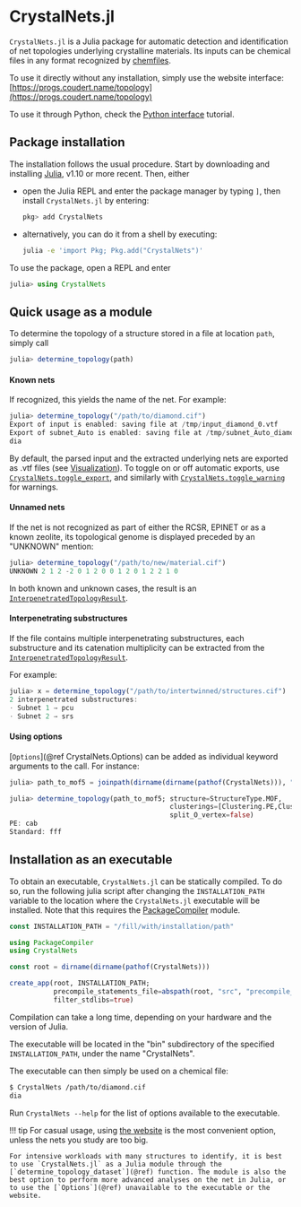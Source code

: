 # CrystalNets.jl

`CrystalNets.jl` is a Julia package for automatic detection and identification of
net topologies underlying crystalline materials.
Its inputs can be chemical files in any format recognized by [chemfiles](https://chemfiles.org/).

To use it directly without any installation, simply use the website interface: [https://progs.coudert.name/topology](https://progs.coudert.name/topology)

To use it through Python, check the [Python interface](@ref) tutorial.

## Package installation

The installation follows the usual procedure. Start by downloading and installing [Julia](https://julialang.org/), v1.10 or more recent. Then, either

- open the Julia REPL and enter the package manager by typing `]`, then install `CrystalNets.jl` by entering:
  ```julia
  pkg> add CrystalNets
  ```
- alternatively, you can do it from a shell by executing:
  ```bash
  julia -e 'import Pkg; Pkg.add("CrystalNets")'
  ```

To use the package, open a REPL and enter

```julia
julia> using CrystalNets
```


## Quick usage as a module

To determine the topology of a structure stored in a file at location `path`, simply call

```julia
julia> determine_topology(path)
```

#### Known nets

If recognized, this yields the name of the net. For example:

```julia
julia> determine_topology("/path/to/diamond.cif")
Export of input is enabled: saving file at /tmp/input_diamond_0.vtf
Export of subnet_Auto is enabled: saving file at /tmp/subnet_Auto_diamond_0.vtf
dia
```

By default, the parsed input and the extracted underlying nets are exported as .vtf files
(see [Visualization](@ref)). To toggle on or off automatic exports, use
[`CrystalNets.toggle_export`](@ref), and similarly with [`CrystalNets.toggle_warning`](@ref)
for warnings.

#### Unnamed nets

If the net is not recognized as part of either the RCSR, EPINET or as a known zeolite, its topological genome is displayed preceded by an "UNKNOWN" mention:

```julia
julia> determine_topology("/path/to/new/material.cif")
UNKNOWN 2 1 2 -2 0 1 2 0 0 1 2 0 1 2 2 1 0
```

In both known and unknown cases, the result is an [`InterpenetratedTopologyResult`](@ref).

#### Interpenetrating substructures

If the file contains multiple interpenetrating substructures, each substructure and its catenation multiplicity can be extracted from the [`InterpenetratedTopologyResult`](@ref).

For example:

```julia
julia> x = determine_topology("/path/to/intertwinned/structures.cif")
2 interpenetrated substructures:
⋅ Subnet 1 → pcu
⋅ Subnet 2 → srs
```

#### Using options

[`Options`](@ref CrystalNets.Options) can be added as individual keyword arguments to the call. For instance:

```julia
julia> path_to_mof5 = joinpath(dirname(dirname(pathof(CrystalNets))), "test", "cif", "MOF-5.cif");

julia> determine_topology(path_to_mof5; structure=StructureType.MOF,
                                        clusterings=[Clustering.PE,Clustering.Standard],
                                        split_O_vertex=false)
PE: cab
Standard: fff
```

## Installation as an executable

To obtain an executable, `CrystalNets.jl` can be statically compiled.
To do so, run the following julia script after changing the `INSTALLATION_PATH` variable to the location where the `CrystalNets.jl` executable will be installed.
Note that this requires the [PackageCompiler](https://github.com/JuliaLang/PackageCompiler.jl/) module.

```julia
const INSTALLATION_PATH = "/fill/with/installation/path"

using PackageCompiler
using CrystalNets

const root = dirname(dirname(pathof(CrystalNets)))

create_app(root, INSTALLATION_PATH;
           precompile_statements_file=abspath(root, "src", "precompile_statements.jl"),
           filter_stdlibs=true)
```

Compilation can take a long time, depending on your hardware and the version of Julia.

The executable will be located in the "bin" subdirectory of the specified `INSTALLATION_PATH`, under the name "CrystalNets".

The executable can then simply be used on a chemical file:

```bash
$ CrystalNets /path/to/diamond.cif
dia
```

Run `CrystalNets --help` for the list of options available to the executable.

!!! tip
    For casual usage, using [the website](https://progs.coudert.name/topology) is the most convenient option, unless the nets you study are too big.

    For intensive workloads with many structures to identify, it is best to use `CrystalNets.jl` as a Julia module through the
    [`determine_topology_dataset`](@ref) function. The module is also the best option to perform more advanced analyses on the net in Julia, or to use the [`Options`](@ref) unavailable to the executable or the website.
